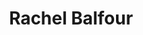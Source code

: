---
order: 3
link: https://rachelbalfour.com/
title: Rachel Balfour
description: was created with the belief that jewellery is much more than an accessory.
commissioned: Working with Matchbox Publishing.
video_caption: Woocommerce Developer, WordPress.
image_caption: Responsive layout, WordPress.
draft: false
---
